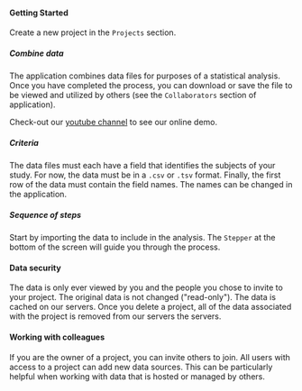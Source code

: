 #### Getting Started

Create a new project in the `Projects` section.

##### Combine data

The application combines data files for purposes of a statistical analysis. Once you have completed the process, you can download or save the file to be viewed and utilized by others (see the `Collaborators` section of application).

Check-out our [youtube channel](https://www.youtube.com/channel/UCQb8_glKoFjXi1a5Hq4K7wA) to see our online demo.

##### Criteria

The data files must each have a field that identifies the subjects of your study. For now, the data must be in a `.csv` or `.tsv` format.  Finally, the first row of the data must contain the field names.  The names can be changed in the application.

##### Sequence of steps

Start by importing the data to include in the analysis.  The `Stepper` at the bottom of the screen will guide you through the process.

#### Data security

The data is only ever viewed by you and the people you chose to invite to your project. The original data is not changed ("read-only").  The data is cached on our servers.  Once you delete a project, all of the data associated with the project is removed from our servers the servers.


#### Working with colleagues

If you are the owner of a project, you can invite others to join.  All users with access to a project can add new data sources. This can be particularly helpful when working with data that is hosted or managed by others.
